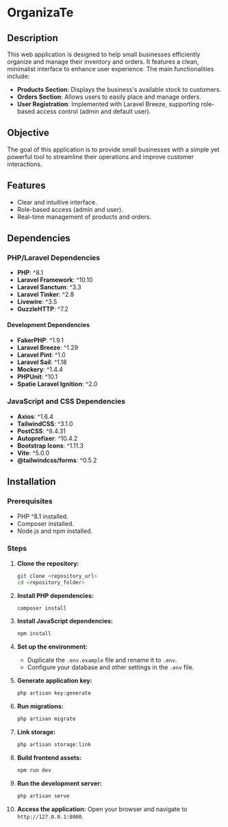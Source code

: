 # OrganizaTe

## Description
This web application is designed to help small businesses efficiently organize and manage their inventory and orders. It features a clean, minimalist interface to enhance user experience. The main functionalities include:

- **Products Section**: Displays the business's available stock to customers.
- **Orders Section**: Allows users to easily place and manage orders.
- **User Registration**: Implemented with Laravel Breeze, supporting role-based access control (admin and default user).

## Objective
The goal of this application is to provide small businesses with a simple yet powerful tool to streamline their operations and improve customer interactions.

## Features
- Clear and intuitive interface.
- Role-based access (admin and user).
- Real-time management of products and orders.

## Dependencies

### PHP/Laravel Dependencies
- **PHP**: ^8.1
- **Laravel Framework**: ^10.10
- **Laravel Sanctum**: ^3.3
- **Laravel Tinker**: ^2.8
- **Livewire**: ^3.5
- **GuzzleHTTP**: ^7.2

#### Development Dependencies
- **FakerPHP**: ^1.9.1
- **Laravel Breeze**: ^1.29
- **Laravel Pint**: ^1.0
- **Laravel Sail**: ^1.18
- **Mockery**: ^1.4.4
- **PHPUnit**: ^10.1
- **Spatie Laravel Ignition**: ^2.0

### JavaScript and CSS Dependencies
- **Axios**: ^1.6.4
- **TailwindCSS**: ^3.1.0
- **PostCSS**: ^8.4.31
- **Autoprefixer**: ^10.4.2
- **Bootstrap Icons**: ^1.11.3
- **Vite**: ^5.0.0
- **@tailwindcss/forms**: ^0.5.2

## Installation

### Prerequisites
- PHP ^8.1 installed.
- Composer installed.
- Node.js and npm installed.

### Steps

1. **Clone the repository:**
   ```bash
   git clone <repository_url>
   cd <repository_folder>
   ```

2. **Install PHP dependencies:**
   ```bash
   composer install
   ```

3. **Install JavaScript dependencies:**
   ```bash
   npm install
   ```

4. **Set up the environment:**
   - Duplicate the `.env.example` file and rename it to `.env`.
   - Configure your database and other settings in the `.env` file.

5. **Generate application key:**
   ```bash
   php artisan key:generate
   ```

6. **Run migrations:**
   ```bash
   php artisan migrate
   ```

7. **Link storage:**
   ```bash
   php artisan storage:link
   ```

8. **Build frontend assets:**
   ```bash
   npm run dev
   ```

9. **Run the development server:**
   ```bash
   php artisan serve
   ```

10. **Access the application:**
    Open your browser and navigate to `http://127.0.0.1:8000`.



